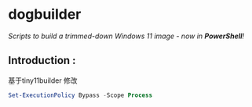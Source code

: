 # dogbuilder
*Scripts to build a trimmed-down Windows 11 image - now in **PowerShell**!*

## Introduction :
基于tiny11builder  修改
```powershell
Set-ExecutionPolicy Bypass -Scope Process
```